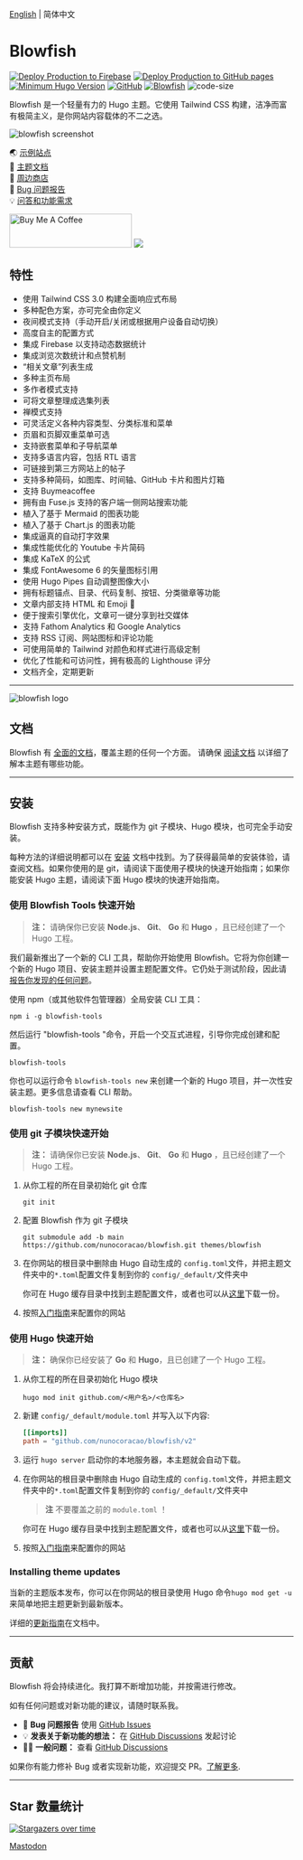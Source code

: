 [English](https://github.com/nunocoracao/blowfish/blob/main/README.md) | 简体中文
# Blowfish
[![Deploy Production to Firebase](https://github.com/nunocoracao/blowfish/actions/workflows/firebase-production.yml/badge.svg)](https://github.com/nunocoracao/blowfish/actions/workflows/firebase-production.yml)
[![Deploy Production to GitHub pages](https://github.com/nunocoracao/blowfish/actions/workflows/pages.yml/badge.svg)](https://github.com/nunocoracao/blowfish/actions/workflows/pages.yml)
[![Minimum Hugo Version](https://img.shields.io/static/v1?label=min-HUGO-version&message=0.87.0&color=blue&logo=hugo)](https://github.com/gohugoio/hugo/releases/tag/v0.87.0)
[![GitHub](https://img.shields.io/github/license/nunocoracao/blowfish)](https://github.com/nunocoracao/blowfish/blob/main/LICENSE)
[![Blowfish](https://img.shields.io/badge/Hugo--Themes-@Blowfish-blue)](https://themes.gohugo.io/themes/blowfish/)
![code-size](https://img.shields.io/github/languages/code-size/nunocoracao/blowfish)

Blowfish 是一个轻量有力的 Hugo 主题。它使用 Tailwind CSS 构建，洁净而富有极简主义，是你网站内容载体的不二之选。  

![blowfish screenshot](https://github.com/nunocoracao/blowfish/blob/main/images/screenshot.png?raw=true)


🌏 [示例站点](https://blowfish.page/zh-cn/)  
📑 [主题文档](https://blowfish.page/zh-cn/docs/)  
💎 [周边商店](http://tee.pub/lic/qwSlWVBL5zc)  
🐛 [Bug 问题报告](https://github.com/nunocoracao/blowfish/issues)  
💡 [问答和功能需求](https://github.com/nunocoracao/blowfish/discussions)



<a href="https://www.buymeacoffee.com/nunocoracao" target="_blank"><img src="https://cdn.buymeacoffee.com/buttons/v2/default-yellow.png" alt="Buy Me A Coffee" style="height: 60px !important;width: 217px !important;" ></a>
<a target="_blank" href="http://tee.pub/lic/qwSlWVBL5zc"><img class="nozoom" src="https://img.buymeacoffee.com/button-api/?text=Merch Store &emoji=💎&slug=nunocoracao&button_colour=5F7FFF&font_colour=ffffff&font_family=Lato&outline_colour=000000&coffee_colour=FFDD00" /></a>



## 特性

- 使用 Tailwind CSS 3.0 构建全面响应式布局
- 多种配色方案，亦可完全由你定义
- 夜间模式支持（手动开启/关闭或根据用户设备自动切换）
- 高度自主的配置方式
- 集成 Firebase 以支持动态数据统计
- 集成浏览次数统计和点赞机制
- “相关文章”列表生成
- 多种主页布局
- 多作者模式支持
- 可将文章整理成选集列表
- 禅模式支持
- 可灵活定义各种内容类型、分类标准和菜单
- 页眉和页脚双重菜单可选
- 支持嵌套菜单和子导航菜单
- 支持多语言内容，包括 RTL 语言
- 可链接到第三方网站上的帖子
- 支持多种简码，如图库、时间轴、GitHub 卡片和图片灯箱
- 支持 Buymeacoffee
- 拥有由 Fuse.js 支持的客户端一侧网站搜索功能
- 植入了基于 Mermaid 的图表功能
- 植入了基于 Chart.js 的图表功能
- 集成逼真的自动打字效果
- 集成性能优化的 Youtube 卡片简码
- 集成 KaTeX 的公式
- 集成 FontAwesome 6 的矢量图标引用
- 使用 Hugo Pipes 自动调整图像大小
- 拥有标题锚点、目录、代码复制、按钮、分类徽章等功能
- 文章内部支持 HTML 和 Emoji 🎉
- 便于搜索引擎优化，文章可一键分享到社交媒体 
- 支持 Fathom Analytics 和 Google Analytics
- 支持 RSS 订阅、网站图标和评论功能
- 可使用简单的 Tailwind 对颜色和样式进行高级定制
- 优化了性能和可访问性，拥有极高的 Lighthouse 评分
- 文档齐全，定期更新

---

![blowfish logo](https://github.com/nunocoracao/blowfish/blob/main/logo.png?raw=true)

## 文档
Blowfish 有 [全面的文档](https://blowfish.page/zh-cn/docs/)，覆盖主题的任何一个方面。 请确保 [阅读文档](https://blowfish.page/zh-cn/docs/) 以详细了解本主题有哪些功能。

---

## 安装

Blowfish 支持多种安装方式，既能作为 git 子模块、Hugo 模块，也可完全手动安装。

每种方法的详细说明都可以在 [安装](https://blowfish.page/zh-cn/docs/installation) 文档中找到。为了获得最简单的安装体验，请查阅文档。如果你使用的是 git，请阅读下面使用子模块的快速开始指南；如果你能安装 Hugo 主题，请阅读下面 Hugo 模块的快速开始指南。

### 使用 Blowfish Tools 快速开始

> **注：** 请确保你已安装 **Node.js**、 **Git**、 **Go** 和 **Hugo** ，且已经创建了一个 Hugo 工程。

我们最新推出了一个新的 CLI 工具，帮助你开始使用 Blowfish。它将为你创建一个新的 Hugo 项目、安装主题并设置主题配置文件。它仍处于测试阶段，因此请 [报告你发现的任何问题](https://github.com/nunocoracao/blowfish-tools)。

使用 npm（或其他软件包管理器）全局安装 CLI 工具：
```shell
npm i -g blowfish-tools
```

然后运行 "blowfish-tools "命令，开启一个交互式进程，引导你完成创建和配置。
```shell
blowfish-tools
```

你也可以运行命令 `blowfish-tools new` 来创建一个新的 Hugo 项目，并一次性安装主题。更多信息请查看 CLI 帮助。
```shell
blowfish-tools new mynewsite
```

### 使用 git 子模块快速开始

> **注：** 请确保你已安装 **Node.js**、 **Git**、 **Go** 和 **Hugo** ，且已经创建了一个 Hugo 工程。

1. 从你工程的所在目录初始化 git 仓库

   ```shell
   git init
   ```

2. 配置 Blowfish 作为 git 子模块

   ```shell
   git submodule add -b main https://github.com/nunocoracao/blowfish.git themes/blowfish
   ```

3. 在你网站的根目录中删除由 Hugo 自动生成的 `config.toml`文件，并把主题文件夹中的`*.toml`配置文件复制到你的 `config/_default/`文件夹中

   你可在 Hugo 缓存目录中找到主题配置文件，或者也可以从[这里](https://minhaskamal.github.io/DownGit/#/home?url=https://github.com/nunocoracao/blowfish/tree/main/config/_default)下载一份。

4. 按照[入门指南](https://blowfish.page/zh-cn/docs/getting-started/)来配置你的网站

### 使用 Hugo 快速开始

> **注：** 确保你已经安装了 **Go** 和 **Hugo**，且已创建了一个 Hugo 工程。

1. 从你工程的所在目录初始化 Hugo 模块

   ```shell
   hugo mod init github.com/<用户名>/<仓库名>
   ```

2. 新建 `config/_default/module.toml` 并写入以下内容:

   ```toml
   [[imports]]
   path = "github.com/nunocoracao/blowfish/v2"
   ```

3. 运行 `hugo server` 启动你的本地服务器，本主题就会自动下载。

4. 在你网站的根目录中删除由 Hugo 自动生成的 `config.toml`文件，并把主题文件夹中的`*.toml`配置文件复制到你的 `config/_default/`文件夹中

   > **注** 不要覆盖之前的 `module.toml` ！

   你可在 Hugo 缓存目录中找到主题配置文件，或者也可以从[这里](https://minhaskamal.github.io/DownGit/#/home?url=https://github.com/nunocoracao/blowfish/tree/main/config/_default)下载一份。

5. 按照[入门指南](https://blowfish.page/zh-cn/docs/getting-started/)来配置你的网站

### Installing theme updates

当新的主题版本发布，你可以在你网站的根目录使用 Hugo 命令`hugo mod get -u`来简单地把主题更新到最新版本。

详细的[更新指南](https://blowfish.page/zh-cn/docs/installation/#%E6%9B%B4%E6%96%B0%E4%B8%BB%E9%A2%98)在文档中。

---

## 贡献

Blowfish 将会持续进化。我打算不断增加功能，并按需进行修改。

如有任何问题或对新功能的建议，请随时联系我。  

- 🐛 **Bug 问题报告** 使用 [GitHub Issues](https://github.com/nunocoracao/blowfish/issues)
- 💡 **发表关于新功能的想法：** 在 [GitHub Discussions](https://github.com/nunocoracao/blowfish/discussions) 发起讨论
- 🙋‍♀️ **一般问题：** 查看 [GitHub Discussions](https://github.com/nunocoracao/blowfish/discussions)

如果你有能力修补 Bug 或者实现新功能，欢迎提交 PR。[了解更多](https://github.com/nunocoracao/blowfish/blob/main/CONTRIBUTING.md).

---

## Star 数量统计

[![Stargazers over time](https://starchart.cc/nunocoracao/blowfish.svg)](https://starchart.cc/nunocoracao/blowfish)

<a rel="me" href="https://masto.ai/@blowfish">Mastodon</a>
